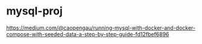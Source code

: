 # mysql-proj
https://medium.com/@caopengau/running-mysql-with-docker-and-docker-compose-with-seeded-data-a-step-by-step-guide-fd12fbef6896
